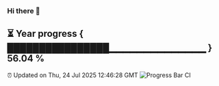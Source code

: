 ### Hi there 👋
⏳ Year progress { ████████████████▁▁▁▁▁▁▁▁▁▁▁▁▁▁ } 56.04 %
---
⏰ Updated on Thu, 24 Jul 2025 12:46:28 GMT
![Progress Bar CI](https://github.com/liununu/liununu/workflows/Progress%20Bar%20CI/badge.svg)

